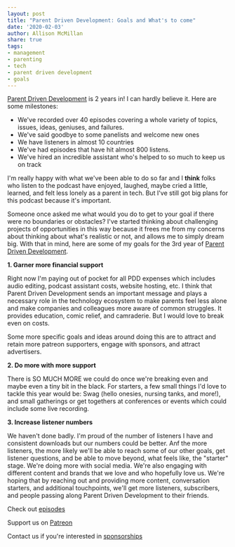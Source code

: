 ```yaml
---
layout: post
title: "Parent Driven Development: Goals and What's to come"
date: '2020-02-03'
author: Allison McMillan
share: true
tags:
- management
- parenting
- tech
- parent driven development
- goals
---
```



[Parent Driven Development](https://www.parentdrivendevelopment.com/) is 2 years in! I can hardly believe it. Here are some milestones:
- We've recorded over 40 episodes covering a whole variety of topics, issues, ideas, geniuses, and failures.
- We've said goodbye to some panelists and welcome new ones
- We have listeners in almost 10 countries
- We've had episodes that have hit almost 800 listens.
- We've hired an incredible assistant who's helped to so much to keep us on track

I'm really happy with what we've been able to do so far and I **think** folks who listen to the podcast have enjoyed, laughed, maybe cried a little, learned, and felt less lonely  as a parent in tech. But I've still got big plans for this podcast because it's important.

Someone once asked me what would you do to get to your goal if there were no boundaries or obstacles? I've started thinking about challenging projects of opportunities in this way because it frees me from my concerns about thinking about what's realistic or not, and allows me to simply dream big. With that in mind, here are some of my goals for the 3rd year of [Parent Driven Development](https://www.parentdrivendevelopment.com/).

**1. Garner more financial support**  

Right now I'm paying out of pocket for all PDD expenses which includes audio editing, podcast assistant costs, website hosting, etc. I think that Parent Driven Development sends an important message and plays a necessary role in the technology ecosystem to make parents feel less alone and make companies and colleagues more aware of common struggles. It provides education, comic relief, and camraderie. But I would love to break even on costs.

Some more specific goals and ideas around doing this are to attract and retain more patreon supporters, engage with sponsors, and attract advertisers.


**2. Do more with more support**   

There is SO MUCH MORE we could do once we're breaking even and maybe even a tiny bit in the black. For starters, a few small things I'd love to tackle this year would be: Swag (hello onesies, nursing tanks, and more!), and small gatherings or get togethers at conferences or events which could include some live recording.

**3. Increase listener numbers**   

We haven't done badly. I'm proud of the number of listeners I have and consistent downloads but our numbers could be better. Anf the more listeners, the more likely we'll be able to reach some of our other goals, get listener questions, and be able to move beyond, what feels like, the "starter" stage. We're doing more with social media. We're also engaging with different content and brands that we love and who hopefully love us. We're hoping that by reaching out and providing more content, conversation starters, and additional touchpoints, we'll get more listeners, subscribers, and people passing along Parent Driven Development to their friends.

Check out [episodes](https://www.parentdrivendevelopment.com/episodes)

Support us on [Patreon](https://www.patreon.com/parentdrivendev?fbclid=IwAR17UydYd8o1kUImjtPn_Iv2NFw7N7KAYPXIsPuu_uEnDZqaEBGn6aKPz04)

Contact us if you're interested in [sponsorships](https://www.parentdrivendevelopment.com/contact)